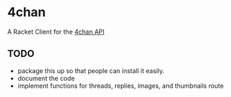 # 4chan

A Racket Client for the [4chan API](https://github.com/4chan/4chan-API)

## TODO

- package this up so that people can install it easily.
- document the code
- implement functions for threads, replies, images, and thumbnails route
